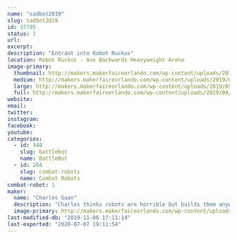 ```yaml
---
name: "sadbot2019"
slug: sadbot2019
id: 37795
status: 1
url: 
excerpt:
description: "Entrant into Robot Ruckus"
location: Robot Ruckus - Axe Backwards Heavyweight Arena
image-primary:
  thumbnail: http://makers.makerfaireorlando.com/wp-content/uploads/2019/09/sb72-mid-150x150.jpg
  medium: http://makers.makerfaireorlando.com/wp-content/uploads/2019/09/sb72-mid-300x169.jpg
  large: http://makers.makerfaireorlando.com/wp-content/uploads/2019/09/sb72-mid.jpg
  full: http://makers.makerfaireorlando.com/wp-content/uploads/2019/09/sb72-mid.jpg
website: 
email: 
twitter: 
instagram: 
facebook: 
youtube: 
categories:
  - id: 340
    slug: battlebot
    name: BattleBot
  - id: 284
    slug: combat-robots
    name: Combat Robots
combat-robot: 1
maker:
  name: "Charles Guan"
  description: "Charles thinks robots are horrible but builds them anyways. MIT Mechanical Engineering, design instructor, BattleBots contestant, fine 80s van connoisseur, and co-founder of a drone company."
  image-primary: http://makers.makerfaireorlando.com/wp-content/uploads/2019/09/m6ysUikjWfNM3xcqgZsF6XpX9LRs6HUI_edited.png
last-modified-db: "2019-11-06 17:11:14"
last-exported: "2020-07-07 19:11:54"
---
```

